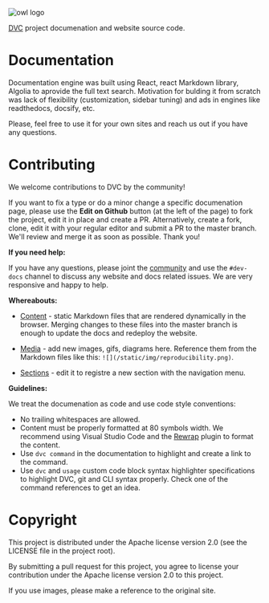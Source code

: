 ![owl logo](https://dvc.org/static/img/logo-github-readme.png)

[DVC](https://github.com/iterative/dvc) project documenation and website source
code.

# Documentation

Documentation engine was built using React, react Markdown library, Algolia to
aprovide the full text search. Motivation for bulding it from scratch was lack of
flexibility (customization, sidebar tuning) and ads in engines like
readthedocs, docsify, etc.

Please, feel free to use it for your own sites and reach us out if you have
any questions.

# Contributing

We welcome contributions to DVC by the community!

If you want to fix a type or do a minor change a specific documenation page, please
use the **Edit on Github** button (at the left of the page) to fork the project,
edit it in place and create a PR. Alternatively, create a fork, clone, edit it with
your regular editor and submit a PR to the master branch. We'll review and merge it
as soon as possible. Thank you!

**If you need help:**

If you have any questions, please joint the [community](https://dvc.org/chat) and
use the `#dev-docs` channel to discuss any website and docs related issues. We are
very responsive and happy to help.

**Whereabouts:**

* [Content](https://github.com/iterative/dvc.org/tree/master/static/docs) - 
static Markdown files that are rendered dynamically in the browser. Merging
changes to these files into the master branch is enough to update the docs and
redeploy the website.

* [Media](https://github.com/iterative/dvc.org/tree/master/static/img) - add
new images, gifs, diagrams here. Reference them from the Markdown files like
this: `![](/static/img/reproducibility.png)`.

* [Sections](https://github.com/iterative/dvc.org/tree/master/src/Documentation/sidebar.json) -
edit it to registre a new section with the navigation menu.

**Guidelines:**

We treat the documenation as code and use code style conventions:

* No trailing whitespaces are allowed.
* Content must be properly formatted at 80 symbols width. We recommend using
  Visual Studio Code and the
  [Rewrap](https://marketplace.visualstudio.com/items?itemName=stkb.rewrap)
  plugin to format the content.
* Use `dvc command` in the documentation to highlight and create a link to the
  command.
* Use `dvc` and `usage` custom code block syntax highlighter specifications to
  highlight DVC, git and CLI syntax properly. Check one of the command references
  to get an idea.

# Copyright

This project is distributed under the Apache license version 2.0 (see the
LICENSE file in the project root).

By submitting a pull request for this project, you agree to license your
contribution under the Apache license version 2.0 to this project.

If you use images, please make a reference to the original site.

